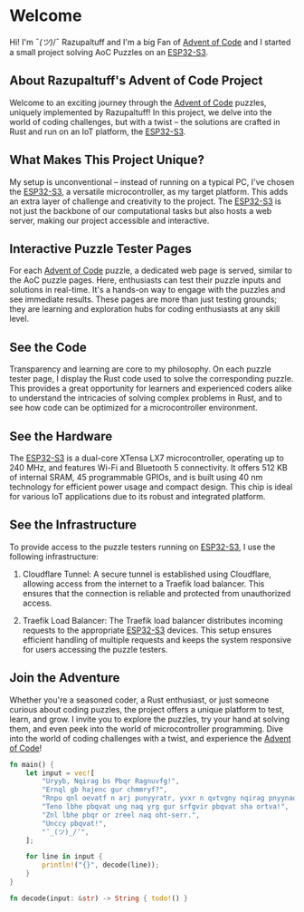 # Welcome

Hi! I'm ¯_(ツ)_/¯ Razupaltuff and I'm a big Fan of [Advent of Code](https://adventofcode.com/) and I started a small
project solving AoC Puzzles on an [ESP32-S3](https://www.espressif.com/en/products/socs/esp32-s3).

## About Razupaltuff's Advent of Code Project

Welcome to an exciting journey through the [Advent of Code](https://adventofcode.com/) puzzles, uniquely implemented by
Razupaltuff! In this project, we delve into the world of coding challenges, but with a twist – the solutions are crafted
in Rust and run on an IoT platform, the [ESP32-S3](https://www.espressif.com/en/products/socs/esp32-s3).

## What Makes This Project Unique?

My setup is unconventional – instead of running on a typical PC, I've chosen
the [ESP32-S3](https://www.espressif.com/en/products/socs/esp32-s3), a versatile microcontroller, as my target platform.
This adds an extra layer of challenge and creativity to the project.
The [ESP32-S3](https://www.espressif.com/en/products/socs/esp32-s3) is not just the backbone of our computational tasks
but also hosts a web server, making our project accessible and interactive.

## Interactive Puzzle Tester Pages

For each [Advent of Code](https://adventofcode.com/) puzzle, a dedicated web page is served, similar to the AoC puzzle
pages. Here, enthusiasts can test their puzzle inputs and solutions in real-time. It's a hands-on way to engage with the
puzzles and see immediate results. These pages are more than just testing grounds; they are learning and exploration
hubs for coding enthusiasts at any skill level.

## See the Code

Transparency and learning are core to my philosophy. On each puzzle tester page, I display the Rust code used to solve
the corresponding puzzle. This provides a great opportunity for learners and experienced coders alike to understand the
intricacies of solving complex problems in Rust, and to see how code can be optimized for a microcontroller environment.

## See the Hardware

The [ESP32-S3](https://www.espressif.com/en/products/socs/esp32-s3) is a dual-core XTensa LX7 microcontroller,
operating up to 240 MHz, and features Wi-Fi and Bluetooth 5 connectivity. It offers 512 KB of internal SRAM,
45 programmable GPIOs, and is built using 40 nm technology for efficient power usage and compact design.
This chip is ideal for various IoT applications due to its robust and integrated platform.

## See the Infrastructure

To provide access to the puzzle testers running on [ESP32-S3](https://www.espressif.com/en/products/socs/esp32-s3), I
use the following infrastructure:

1. Cloudflare Tunnel: A secure tunnel is established using Cloudflare, allowing access from the internet to a Traefik
   load balancer. This ensures that the connection is reliable and protected from unauthorized access.

2. Traefik Load Balancer: The Traefik load balancer distributes incoming requests to the
   appropriate [ESP32-S3](https://www.espressif.com/en/products/socs/esp32-s3) devices. This setup ensures efficient
   handling of multiple requests and keeps the system responsive for users accessing the puzzle testers.

## Join the Adventure

Whether you're a seasoned coder, a Rust enthusiast, or just someone curious about coding puzzles, the project offers a
unique platform to test, learn, and grow. I invite you to explore the puzzles, try your hand at solving them, and even
peek into the world of microcontroller programming. Dive into the world of coding challenges with a twist, and
experience the [Advent of Code](https://adventofcode.com/)!

```rust
fn main() {
    let input = vec![
        "Uryyb, Nqirag bs Pbqr Ragnuvfg!",
        "Ernql gb hajenc gur chmmryf?",
        "Rnpu qnl oevatf n arj punyyratr, yvxr n qvtvgny nqirag pnyynaqre.",
        "Teno lbhe pbqvat ung naq yrg gur srfgvir pbqvat sha ortva!",
        "Znl lbhe pbqr or zreel naq oht-serr.",
        "Unccy pbqvat!",
        "¯_(ツ)_/¯",
    ];

    for line in input {
        println!("{}", decode(line));
    }
}

fn decode(input: &str) -> String { todo!() }
```